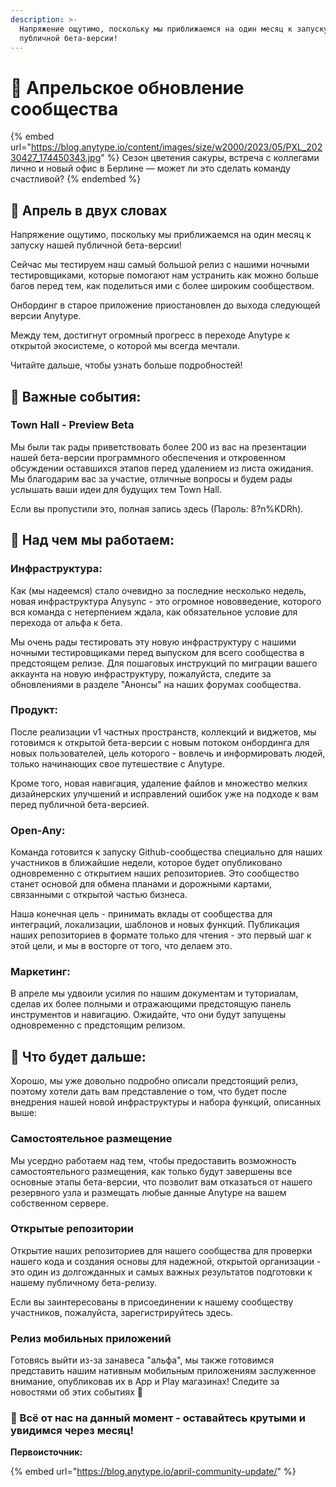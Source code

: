 ```yaml
---
description: >-
  Напряжение ощутимо, поскольку мы приближаемся на один месяц к запуску нашей
  публичной бета-версии!
---
```


# 🌼 Апрельское обновление сообщества

{% embed url="https://blog.anytype.io/content/images/size/w2000/2023/05/PXL_20230427_174450343.jpg" %}
Сезон цветения сакуры, встреча с коллегами лично и новый офис в Берлине — может ли это сделать команду счастливой?
{% endembed %}

## 🥜 Апрель в двух словах

Напряжение ощутимо, поскольку мы приближаемся на один месяц к запуску нашей публичной бета-версии!

Сейчас мы тестируем наш самый большой релиз с нашими ночными тестировщиками, которые помогают нам устранить как можно больше багов перед тем, как поделиться ими с более широким сообществом.

Онбординг в старое приложение приостановлен до выхода следующей версии Anytype.

Между тем, достигнут огромный прогресс в переходе Anytype к открытой экосистеме, о которой мы всегда мечтали.

Читайте дальше, чтобы узнать больше подробностей!

## 🎈 Важные события:

### Town Hall - Preview Beta

Мы были так рады приветствовать более 200 из вас на презентации нашей бета-версии программного обеспечения и откровенном обсуждении оставшихся этапов перед удалением из листа ожидания. Мы благодарим вас за участие, отличные вопросы и будем рады услышать ваши идеи для будущих тем Town Hall.

Если вы пропустили это, полная запись здесь (Пароль: 8?n%KDRh).

## 🦫 Над чем мы работаем:

### Инфраструктура:

Как (мы надеемся) стало очевидно за последние несколько недель, новая инфраструктура Anysync - это огромное нововведение, которого вся команда с нетерпением ждала, как обязательное условие для перехода от альфа к бета.

Мы очень рады тестировать эту новую инфраструктуру с нашими ночными тестировщиками перед выпуском для всего сообщества в предстоящем релизе. Для пошаговых инструкций по миграции вашего аккаунта на новую инфраструктуру, пожалуйста, следите за обновлениями в разделе "Анонсы" на наших форумах сообщества.

### Продукт:

После реализации v1 частных пространств, коллекций и виджетов, мы готовимся к открытой бета-версии с новым потоком онбординга для новых пользователей, цель которого - вовлечь и информировать людей, только начинающих свое путешествие с Anytype.

Кроме того, новая навигация, удаление файлов и множество мелких дизайнерских улучшений и исправлений ошибок уже на подходе к вам перед публичной бета-версией.

### Open-Any:

Команда готовится к запуску Github-сообщества специально для наших участников в ближайшие недели, которое будет опубликовано одновременно с открытием наших репозиториев. Это сообщество станет основой для обмена планами и дорожными картами, связанными с открытой частью бизнеса.

Наша конечная цель - принимать вклады от сообщества для интеграций, локализации, шаблонов и новых функций. Публикация наших репозиториев в формате только для чтения - это первый шаг к этой цели, и мы в восторге от того, что делаем это.

### Маркетинг:

В апреле мы удвоили усилия по нашим документам и туториалам, сделав их более полными и отражающими предстоящую панель инструментов и навигацию. Ожидайте, что они будут запущены одновременно с предстоящим релизом.

## 🥁 Что будет дальше:

Хорошо, мы уже довольно подробно описали предстоящий релиз, поэтому хотели дать вам представление о том, что будет после внедрения нашей новой инфраструктуры и набора функций, описанных выше:

### Самостоятельное размещение

Мы усердно работаем над тем, чтобы предоставить возможность самостоятельного размещения, как только будут завершены все основные этапы бета-версии, что позволит вам отказаться от нашего резервного узла и размещать любые данные Anytype на вашем собственном сервере.

### Открытые репозитории

Открытие наших репозиториев для нашего сообщества для проверки нашего кода и создания основы для надежной, открытой организации - это один из долгожданных и самых важных результатов подготовки к нашему публичному бета-релизу.

Если вы заинтересованы в присоединении к нашему сообществу участников, пожалуйста, зарегистрируйтесь здесь.

### Релиз мобильных приложений

Готовясь выйти из-за занавеса "альфа", мы также готовимся представить нашим нативным мобильным приложениям заслуженное внимание, опубликовав их в App и Play магазинах! Следите за новостями об этих событиях 🙂

### 🌊 Всё от нас на данный момент - оставайтесь крутыми и увидимся через месяц!

**Первоисточник:**

{% embed url="https://blog.anytype.io/april-community-update/" %}
